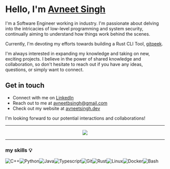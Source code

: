 # Hello, I'm [Avneet Singh](https://www.avneetsingh.dev)

I'm a Software Engineer working in industry. I'm passionate about delving into the intricacies of low-level programming and system security, continually aiming to understand how things work behind the scenes.

Currently, I'm devoting my efforts towards building a Rust CLI Tool, [gitpeek](https://github.com/avneetsingh36/gitpeek).

I'm always interested in expanding my knowledge and taking on new, exciting projects. I believe in the power of shared knowledge and collaboration, so don't hesitate to reach out if you have any ideas, questions, or simply want to connect.

## Get in touch

- Connect with me on [LinkedIn](https://www.linkedin.com/in/the-avneet-singh/)
- Reach out to me at avneetbsingh@gmail.com
- Check out my website at [avneetsingh.dev](https://www.avneetsingh.dev) 

I'm looking forward to our potential interactions and collaborations!

___

<div align="center">
  <img src="https://github-readme-stats.vercel.app/api/top-langs/?username=avneetsingh36&exclude_repo=.dotfiles&layout=compact&theme=material-palenight&hide=swift"/>
</div>

___

### my skills :bulb: 

<div style="display:flex">
<img alt="C++" src="https://img.shields.io/badge/-C++-blue?style=for-the-badge&logo=cplusplus&logoColor=white">
<img alt="Python" src="https://img.shields.io/badge/Python-FFD43B?style=for-the-badge&logo=python&logoColor=blue">
<img alt="Java" src="https://img.shields.io/badge/Java-FFFFFF?style=for-the-badge&logo=openjdk&logoColor=red">
<img alt="Typescript" src="https://img.shields.io/badge/TypeScript-3178C6?style=for-the-badge&logo=typescript&logoColor=white">
<img alt="Git" src="https://img.shields.io/badge/GIT-E44C30?style=for-the-badge&logo=git&logoColor=white">
<img alt="Rust" src="https://img.shields.io/badge/RUST-E44C30?style=for-the-badge&logo=rust&logoColor=white">
<img alt="Linux" src="https://img.shields.io/badge/Linux-100000?style=for-the-badge&logo=linux&logoColor=yellow">  
<img alt="Docker" src="https://img.shields.io/badge/Docker-FFFFFF?style=for-the-badge&logo=docker&logoColor=blue">  
<img alt="Bash" src="https://img.shields.io/badge/Bash-323330?&style=for-the-badge&logo=gnu-bash&logoColor=white"/>
</div>
